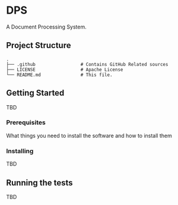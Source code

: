 # DPS

A Document Processing System.

## Project Structure

    .
    ├── .github                 # Contains GitHub Related sources
    ├── LICENSE                 # Apache License
    └── README.md               # This file.

## Getting Started

TBD

### Prerequisites

What things you need to install the software and how to install them

### Installing

TBD

## Running the tests

TBD
